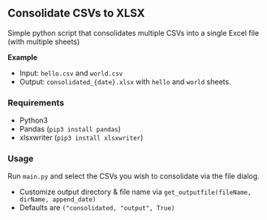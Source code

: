 ## Consolidate CSVs to XLSX
Simple python script that consolidates multiple CSVs into a single Excel file (with multiple sheets)

**Example**

- Input: `hello.csv` and `world.csv` 
- Output: `consolidated_{date}.xlsx` with `hello` and `world` sheets.

### Requirements
- Python3
- Pandas (`pip3 install pandas`)
- xlsxwriter (`pip3 install xlsxwriter`)

### Usage
Run `main.py` and select the CSVs you wish to consolidate via the file dialog. 

- Customize output directory & file name via `get_outputfile(fileName, dirName, append_date)`
- Defaults are `("consolidated, "output", True)`